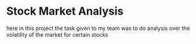 # Stock Market Analysis 
here in this project the task given to my team was to do analysis over the volatility of the market for certain stocks
